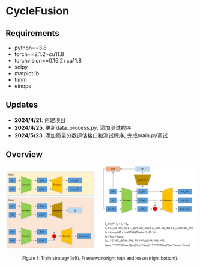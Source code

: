 # CycleFusion

## Requirements

- python==3.8
- torch==2.1.2+cu11.8
- torchvision==0.16.2+cu11.8
- scipy
- matplotlib
- timm
- einops

## Updates

- **2024/4/21**: 创建项目
- **2024/4/25**: 更新data_process.py, 添加测试程序
- **2024/5/23**: 添加质量分数评估接口和测试程序, 完成main.py调试

## Overview

![figure1](figure1.png)

<div align=center>
<sup>Figure 1: Train strategy(left), Framework(right top) and losses(right bottom).</sup>
</div>
